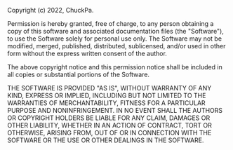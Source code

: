 Copyright (c) 2022, ChuckPa.

Permission is hereby granted, free of charge, to any person obtaining a copy of this software and associated documentation files (the "Software"), to use the Software solely for personal use only.  The Software may not be modified, merged, published, distributed, sublicensed, and/or used in other form without the express written consent of the author.

The above copyright notice and this permission notice shall be included in all copies or substantial portions of the Software.

THE SOFTWARE IS PROVIDED "AS IS", WITHOUT WARRANTY OF ANY KIND, EXPRESS OR IMPLIED, INCLUDING BUT NOT LIMITED TO THE WARRANTIES OF MERCHANTABILITY, FITNESS FOR A PARTICULAR PURPOSE AND NONINFRINGEMENT. IN NO EVENT SHALL THE AUTHORS OR COPYRIGHT HOLDERS BE LIABLE FOR ANY CLAIM, DAMAGES OR OTHER LIABILITY, WHETHER IN AN ACTION OF CONTRACT, TORT OR OTHERWISE, ARISING FROM, OUT OF OR IN CONNECTION WITH THE SOFTWARE OR THE USE OR OTHER DEALINGS IN THE SOFTWARE.
